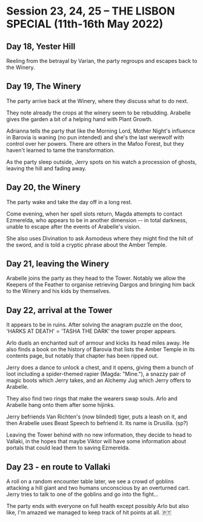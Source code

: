 
# Session 23, 24, 25 – THE LISBON SPECIAL (11th-16th May 2022)

## Day 18, Yester Hill

Reeling from the betrayal by Varian, the party regroups and escapes back to the Winery.

## Day 19, The Winery 

The party arrive back at the Winery, where they discuss what to do next.

They note already the crops at the winery seem to be rebudding. Arabelle gives the garden a bit of a helping hand with Plant Growth.

Adrianna tells the party that like the Morning Lord, Mother Night's influence in Barovia is waning (no pun intended) and she's the last werewolf with control over her powers. There are others in the Mafoo Forest, but they haven't learned to tame the transformation. 

As the party sleep outside, Jerry spots on his watch a procession of ghosts, leaving the hill and fading away.

## Day 20, the Winery

The party wake and take the day off in a long rest.

Come evening, when her spell slots return, Magda attempts to contact Ezmerelda, who appears to be in another dimension -- in total darkness, unable to escape after the events of Arabelle's vision.

She also uses Divination to ask Asmodeus where they might find the hilt of the sword, and is told a cryptic phrase about the Amber Temple.

## Day 21, leaving the Winery

Arabelle joins the party as they head to the Tower. Notably we allow the Keepers of the Feather to organise retrieving Dargos and bringing him back to the Winery and his kids by themselves.

## Day 22, arrival at the Tower

It appears to be in ruins. After solving the anagram puzzle on the door, 'HARKS AT DEATH' = 'TASHA THE DARK' the tower proper appears.

Arlo duels an enchanted suit of armour and kicks its head miles away. He also finds a book on the history of Barovia that lists the Amber Temple in its contents page, but notably that chapter has been ripped out.

Jerry does a dance to unlock a chest, and it opens, giving them a bunch of loot including a spider-themed rapier (Magda: "Mine."), a snazzy pair of magic boots which Jerry takes, and an Alchemy Jug which Jerry offers to Arabelle.

They also find two rings that make the wearers swap souls. Arlo and Arabelle hang onto them after some hijinks.

Jerry befriends Van Richten's (now blinded) tiger, puts a leash on it, and then Arabelle uses Beast Speech to befriend it. Its name is Drusilla. (sp?)

Leaving the Tower behind with no new information, they decide to head to Vallaki, in the hopes that maybe Viktor will have some information about portals that could lead them to saving Ezmerelda.

## Day 23 - en route to Vallaki

A roll on a random encounter table later, we see a crowd of goblins attacking a hill giant and two humans unconscious by an overturned cart. Jerry tries to talk to one of the goblins and go into the fight...

The party ends with everyone on full health except possibly Arlo but also like, I'm amazed we managed to keep track of hit points at all. 🇵🇹